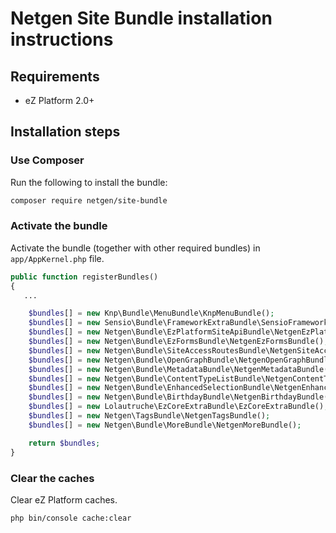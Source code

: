 Netgen Site Bundle installation instructions
============================================

Requirements
------------

* eZ Platform 2.0+

Installation steps
------------------

### Use Composer

Run the following to install the bundle:

```bash
composer require netgen/site-bundle
```

### Activate the bundle

Activate the bundle (together with other required bundles) in `app/AppKernel.php` file.

```php
public function registerBundles()
{
   ...

    $bundles[] = new Knp\Bundle\MenuBundle\KnpMenuBundle();
    $bundles[] = new Sensio\Bundle\FrameworkExtraBundle\SensioFrameworkExtraBundle();
    $bundles[] = new Netgen\Bundle\EzPlatformSiteApiBundle\NetgenEzPlatformSiteApiBundle();
    $bundles[] = new Netgen\Bundle\EzFormsBundle\NetgenEzFormsBundle();
    $bundles[] = new Netgen\Bundle\SiteAccessRoutesBundle\NetgenSiteAccessRoutesBundle();
    $bundles[] = new Netgen\Bundle\OpenGraphBundle\NetgenOpenGraphBundle();
    $bundles[] = new Netgen\Bundle\MetadataBundle\NetgenMetadataBundle();
    $bundles[] = new Netgen\Bundle\ContentTypeListBundle\NetgenContentTypeListBundle();
    $bundles[] = new Netgen\Bundle\EnhancedSelectionBundle\NetgenEnhancedSelectionBundle();
    $bundles[] = new Netgen\Bundle\BirthdayBundle\NetgenBirthdayBundle();
    $bundles[] = new Lolautruche\EzCoreExtraBundle\EzCoreExtraBundle();
    $bundles[] = new Netgen\TagsBundle\NetgenTagsBundle();
    $bundles[] = new Netgen\Bundle\MoreBundle\NetgenMoreBundle();

    return $bundles;
}
```

### Clear the caches

Clear eZ Platform caches.

```bash
php bin/console cache:clear
```
